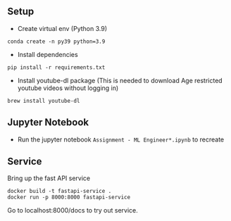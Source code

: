 ## Setup 


- Create virtual env (Python 3.9)

```
conda create -n py39 python=3.9
```

- Install dependencies

```
pip install -r requirements.txt
```

- Install youtube-dl package (This is needed to download Age restricted youtube videos without logging in)

```
brew install youtube-dl
```

## Jupyter Notebook

- Run the jupyter notebook `Assignment - ML Engineer*.ipynb` to recreate

## Service 

Bring up the fast API service 

```
docker build -t fastapi-service .
docker run -p 8000:8000 fastapi-service
```

Go to localhost:8000/docs to try out service.